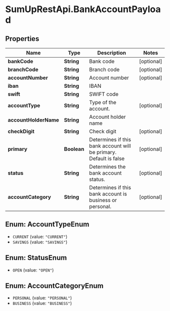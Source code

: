 # SumUpRestApi.BankAccountPayload

## Properties
Name | Type | Description | Notes
------------ | ------------- | ------------- | -------------
**bankCode** | **String** | Bank code | [optional] 
**branchCode** | **String** | Branch code | [optional] 
**accountNumber** | **String** | Account number | [optional] 
**iban** | **String** | IBAN | 
**swift** | **String** | SWIFT code | 
**accountType** | **String** | Type of the account. | [optional] 
**accountHolderName** | **String** | Account holder name | 
**checkDigit** | **String** | Check digit | [optional] 
**primary** | **Boolean** | Determines if this bank account will be primary. Default is false | [optional] 
**status** | **String** | Determines the bank account status. | [optional] 
**accountCategory** | **String** | Determines if this bank account is business or personal. | [optional] 

<a name="AccountTypeEnum"></a>
## Enum: AccountTypeEnum

* `CURRENT` (value: `"CURRENT"`)
* `SAVINGS` (value: `"SAVINGS"`)


<a name="StatusEnum"></a>
## Enum: StatusEnum

* `OPEN` (value: `"OPEN"`)


<a name="AccountCategoryEnum"></a>
## Enum: AccountCategoryEnum

* `PERSONAL` (value: `"PERSONAL"`)
* `BUSINESS` (value: `"BUSINESS"`)

